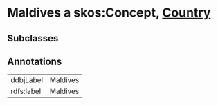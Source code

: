 # Maldives a skos:Concept, [Country](/0.1/Country)

## Subclasses

## Annotations

|||
|-----|-----|
|ddbjLabel|Maldives|
|rdfs:label|Maldives|


